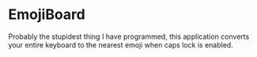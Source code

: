 # EmojiBoard
Probably the stupidest thing I have programmed, this application converts your entire keyboard to the nearest emoji when caps lock is enabled.

